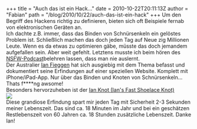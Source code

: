 +++
title = "Auch das ist ein Hack..."
date = 2010-10-22T20:11:13Z
author = "Fabian"
path = "/blog/2010/10/22/auch-das-ist-ein-hack"
+++
Um den Begriff des Hackens richtig zu definieren, bieten sich oft
Beispiele fernab von elektronischen Geräten an.  
Ich dachte z.B. immer, dass das Binden von Schnürsenkeln ein gelöstes
Problem ist. Schließlich machen das doch jeden Tag auf Neue zig
Millionen Leute. Wenn es da etwas zu optimieren gäbe, müsste das doch
jemandem aufgefallen sein. Aber weit gefehlt. Letztens musste ich beim
hören des
[NSFW-Podcast](http://tim.geekheim.de/category/podcast/nsfw/ "NSFW-Podcast")belehren
lassen, dass man nie auslernt.  
Der Australier [Ian Fieggen](http://www.fieggen.com/ "Ian Fieggen") hat
sich ausgiebig mit dem Thema befasst und dokumentiert seine Erfindungen
auf einer speziellen Website. Komplett mit iPhone/iPad-App. Nur über das
Binden und Knoten von Schnürsenkeln... Thats f\*\*\*\*ng awsome\!  
Besonders hervorzuheben ist der [Ian Knot (Ian's Fast Shoelace
Knot)](http://www.fieggen.com/shoelace/ianknot.htm "Ian Knot")  
![](http://www.fieggen.com/shoelace/IanKnot16.gif)  
Diese grandiose Erfindung spart mir jeden Tag mit Sicherheit 2-3
Sekunden meiner Lebenszeit. Das sind ca. 18 Minuten im Jahr und bei ein
geschätzen Restlebenszeit von 60 Jahren ca. 18 Stunden zusätzliche
Lebenszeit. Danke Ian\!
